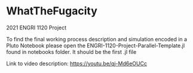 # WhatTheFugacity
2021 ENGRI 1120 Project

To find the final working process description and simulation encoded in a Pluto Notebook please open the ENGRI-1120-Project-Parallel-Template.jl found in notebooks folder. It should be the first .jl file

Link to video description: https://youtu.be/qj-Md6eOUCc

